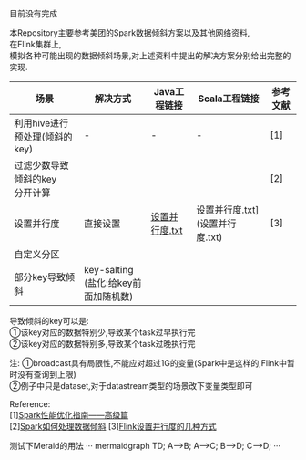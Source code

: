 目前没有完成

本Repository主要参考美团的Spark数据倾斜方案以及其他网络资料,<br>
在Flink集群上,<br>
模拟各种可能出现的数据倾斜场景,对上述资料中提出的解决方案分别给出完整的实现.




|场景|解决方式|Java工程链接|Scala工程链接|参考文献|
|---|---|---|---|---|
|利用hive进行预处理(倾斜的key)|-|-|-|[1]
|过滤少数导致倾斜的key<br>分开计算||||[2]
|设置并行度|直接设置|[设置并行度.txt](设置并行度.txt)|设置并行度.txt](设置并行度.txt)|[3]|
|自定义分区|
|部分key导致倾斜|key-salting<br>(盐化:给key前面加随机数)|




导致倾斜的key可以是:<br>
①该key对应的数据特别少,导致某个task过早执行完<br>
②该key对应的数据特别多,导致某个task过晚执行完<br>

注:
①broadcast具有局限性,不能应对超过1G的变量(Spark中是这样的,Flink中暂时没有查询到上限)<br>
②例子中只是dataset,对于datastream类型的场景改下变量类型即可



Reference:<br>
[1][Spark性能优化指南——高级篇](https://tech.meituan.com/2016/05/12/spark-tuning-pro.html)<br>
[2][Spark如何处理数据倾斜](https://blog.csdn.net/kaede1209/article/details/81145560)
[3][Flink设置并行度的几种方式](http://www.mamicode.com/info-detail-2957062.html)




测试下Meraid的用法
···
mermaidgraph 
TD;
A-->B;
A-->C;
B-->D;
C-->D;
···
